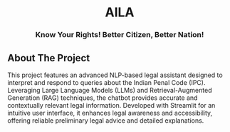 <h1 align="center">AILA</h1>
<h3 align="center">Know Your Rights! Better Citizen, Better Nation!</h1>

<p align="center">
</p>

## About The Project
This project features an advanced NLP-based legal assistant designed to interpret and respond to queries about the Indian Penal Code (IPC). Leveraging Large Language Models (LLMs) and Retrieval-Augmented Generation (RAG) techniques, the chatbot provides accurate and contextually relevant legal information. Developed with Streamlit for an intuitive user interface, it enhances legal awareness and accessibility, offering reliable preliminary legal advice and detailed explanations.
<br>








